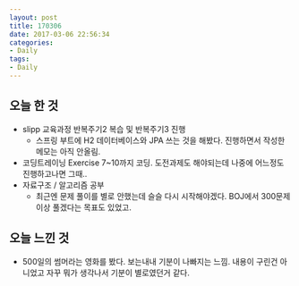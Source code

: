 ```yaml
---
layout: post
title: 170306
date: 2017-03-06 22:56:34
categories:
- Daily
tags:
- Daily
---
```


## 오늘 한 것

*   slipp 교육과정 반복주기2 복습 및 반복주기3 진행
    *   스프링 부트에 H2 데이터베이스와 JPA 쓰는 것을 해봤다. 진행하면서 작성한 메모는 아직 안올림.
*   코딩트레이닝 Exercise 7~10까지 코딩. 도전과제도 해야되는데 나중에 어느정도 진행하고나면 그때..
*   자료구조 / 알고리즘 공부
    *   최근엔 문제 풀이를 별로 안했는데 슬슬 다시 시작해야겠다. BOJ에서 300문제 이상 풀겠다는 목표도 있었고.



## 오늘 느낀 것

*   500일의 썸머라는 영화를 봤다. 보는내내 기분이 나빠지는 느낌. 내용이 구린건 아니었고 자꾸 뭐가 생각나서 기분이 별로였던거 같다.

